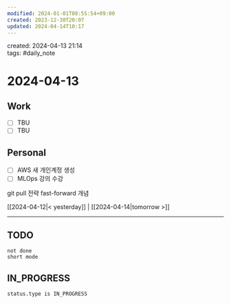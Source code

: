 ```yaml
---
modified: 2024-01-01T08:55:54+09:00
created: 2023-12-30T20:07
updated: 2024-04-14T10:17
---
```

created: 2024-04-13 21:14  
tags: #daily_note  
  
# 2024-04-13  

## Work

- [ ] TBU
- [ ] TBU  

## Personal

- [ ] AWS 새 개인계정 생성
- [ ] MLOps 강의 수강

git pull 전략 fast-forward 개념

  
[[2024-04-12|< yesterday]] | [[2024-04-14|tomorrow >]]  
  
---  


## TODO
```tasks  
not done  
short mode  
```

## IN_PROGRESS
```tasks  
status.type is IN_PROGRESS
```

